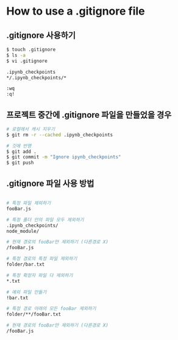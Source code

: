 # How to use a .gitignore file

## .gitignore 사용하기

```bash
$ touch .gitignore
$ ls -a
$ vi .gitignore

.ipynb_checkpoints
*/.ipynb_checkpoints/*

:wq
:q!
```

## 프로젝트 중간에 .gitignore 파일을 만들었을 경우

```bash
# 로컬에서 캐시 지우기
$ git rm -r --cached .ipynb_checkpoints

# 깃에 반영
$ git add .
$ git commit -m "Ignore ipynb_checkpoints"
$ git push
```

## .gitignore 파일 사용 방법

```bash

# 특정 파일 제외하기
fooBar.js

# 특정 폴더 안의 파일 모두 제외하기
.ipynb_checkpoints/
node_module/

# 현재 경로의 fooBar만 제외하기 (다른경로 X)
/fooBar.js

# 특정 경로의 특정 파일 제외하기
folder/bar.txt

# 특정 확장자 파일 다 제외하기
*.txt

# 예외 파일 만들기
!bar.txt

# 특정 경로 아래의 모든 fooBar 제외하기
folder/**/fooBar.txt

# 현재 경로의 fooBar만 제외하기 (다른경로 X)
/fooBar.js
```
